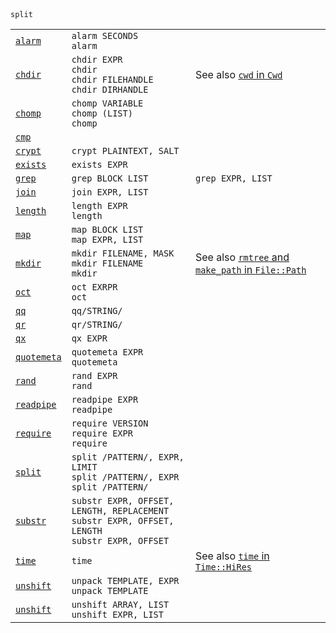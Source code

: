 <table>
  <tr>
    <td><code><a href='https://github.com/ReneNyffenegger/about-perl/blob/master/functions/alarm.pl'>alarm</a></code></td>
    <td><code>alarm SECONDS</code><br>
        <code>alarm</code>
  </tr>
  <tr>
    <td><code><a href='https://github.com/ReneNyffenegger/about-perl/blob/master/functions/chdir.pl'>chdir</a></code></td>
    <td><code>chdir EXPR</code><br>
        <code>chdir</code><br>
        <code>chdir FILEHANDLE</code><br>
        <code>chdir DIRHANDLE</code></td>
    <td>See also <a href='https://github.com/ReneNyffenegger/PerlModules/tree/master/Cwd'><code>cwd</code> in <code>Cwd</code></td>
  </tr>
  <tr>
    <td><code><a href='https://github.com/ReneNyffenegger/about-perl/blob/master/functions/chomp.pl'>chomp</a></code></td>
    <td><code>chomp VARIABLE</code><br>
        <code>chomp (LIST)</code><br>
        <code>chomp</code></td>
    <td></td>
  </tr>
  <tr>
    <td><code><a href='https://github.com/ReneNyffenegger/about-perl/blob/master/functions/cmp.pl'>cmp</a></code></td>
    <td></td>
    <td></td>
  </tr>
  <tr>
    <td><code><a href='https://github.com/ReneNyffenegger/about-perl/blob/master/functions/crypt.pl'>crypt</a></code></td>
    <td><code>crypt PLAINTEXT, SALT</code></td>
    <td></td>
  </tr>
  <tr>
    <td><code><a href='https://github.com/ReneNyffenegger/about-perl/blob/master/functions/exists.pl'>exists</a></code></td>
    <td><code>exists EXPR</code></td>
    <td></td>
  </tr>
  <tr>
    <td><code><a href='https://github.com/ReneNyffenegger/about-perl/blob/master/functions/grep.pl'>grep</a></code></td>
    <td><code>grep BLOCK LIST</code></td>
    <td><code>grep EXPR, LIST</code></td>
    <td></td>
  </tr>
  <tr>
    <td><code><a href='https://github.com/ReneNyffenegger/about-perl/blob/master/functions/join.pl'>join</a></code></td>
    <td><code>join EXPR, LIST</code></td>
    <td></td>
  </tr>
  <tr>
    <td><code><a href='https://github.com/ReneNyffenegger/about-perl/blob/master/functions/length.pl'>length</a></code></td>
    <td><code>length EXPR</code><br>
        <code>length</code></td>
    <td></td>
  </tr>
  <tr>
    <td><code><a href='https://github.com/ReneNyffenegger/about-perl/blob/master/functions/map.pl'>map</a></code></td>
    <td><code>map BLOCK LIST</code><br>
        <code>map EXPR, LIST</code></td>
    <td></td>
  </tr>
  <tr>
    <td><code><a href='https://github.com/ReneNyffenegger/about-perl/blob/master/functions/mkdir.pl'>mkdir</a></code></td>
    <td><code>mkdir FILENAME, MASK</code><br>
        <code>mkdir FILENAME</code><br>
        <code>mkdir</code></td>
    <td>See also <a href='https://github.com/ReneNyffenegger/PerlModules/tree/master/File/Path/script.pl'><code>rmtree</code> and <code>make_path</code> in <code>File::Path</code></td>
  </tr>
  <tr>
    <td><code><a href='https://github.com/ReneNyffenegger/about-perl/blob/master/functions/oct.pl'>oct</a></code></td>
    <td><code>oct EXRPR</code><br>
        <code>oct</code>
    <td></td>
  </tr>
  <tr>
    <td><code><a href='https://github.com/ReneNyffenegger/about-perl/blob/master/functions/qq.pl'>qq</a></code></td>
    <td><code>qq/STRING/</code>
    <td></td>
  </tr>
  <tr>
    <td><code><a href='https://github.com/ReneNyffenegger/about-perl/blob/master/functions/qr.pl'>qr</a></code></td>
    <td><code>qr/STRING/</code>
    <td></td>
  </tr>
  <tr>
    <td><code><a href='https://github.com/ReneNyffenegger/about-perl/blob/master/functions/qx.pl'>qx</a></code></td>
    <td><code>qx EXPR</code>
    <td></td>
  </tr>
  <tr>
    <td><code><a href='https://github.com/ReneNyffenegger/about-perl/blob/master/functions/quotemeta.pl'>quotemeta</a></code></td>
    <td><code>quotemeta EXPR</code><br>
        <code>quotemeta</code>
    <td></td>
  </tr>
  <tr>
    <td><code><a href='https://github.com/ReneNyffenegger/about-perl/blob/master/functions/rand.pl'>rand</a></code></td>
    <td><code>rand EXPR</code><br>
        <code>rand</code></td>
    <td></td>
  </tr>
  <tr>
    <td><code><a href='https://github.com/ReneNyffenegger/about-perl/blob/master/functions/readpipe.pl'>readpipe</a></code></td>
    <td><code>readpipe EXPR</code><br>
        <code>readpipe</code></td>
    <td></td>
  </tr>
  <tr>
    <td><code><a href='https://github.com/ReneNyffenegger/about-perl/blob/master/functions/require/require.pl'>require</a></code></td>
    <td><code>require VERSION</code><br>
        <code>require EXPR</code><br>
        <code>require</code></td>
    <td></td>
  </tr>
  <tr>
    <td><code><a href='https://github.com/ReneNyffenegger/about-perl/blob/master/functions/split.pl'>split</a></code></td>
    <td><code>split /PATTERN/, EXPR, LIMIT</code><br>
        <code>split /PATTERN/, EXPR</code><br>
        <code>split /PATTERN/</code></td>
        <code>split</code></td>
    <td></td>
  </tr>
  <tr>
    <td><code><a href='https://github.com/ReneNyffenegger/about-perl/blob/master/functions/substr.pl'>substr</a></code></td>
    <td><code>substr EXPR, OFFSET, LENGTH, REPLACEMENT</code><br>
        <code>substr EXPR, OFFSET, LENGTH</code><br>
        <code>substr EXPR, OFFSET</code></td>
    <td></td>
  </tr>
  <tr>
    <td><code><a href='https://github.com/ReneNyffenegger/about-perl/blob/master/functions/time.pl'>time</a></code></td>
    <td><code>time</code>
    <td>See also <a href='https://github.com/ReneNyffenegger/PerlModules/tree/master/Time/HiRes'><code>time</code> in <code>Time::HiRes</code></td>
  </tr>
  <tr>
    <td><code><a href='https://github.com/ReneNyffenegger/about-perl/blob/master/functions/unpack.pl'>unshift</a></code></td>
    <td><code>unpack TEMPLATE, EXPR</code><br>
        <code>unpack TEMPLATE</code></td>
    <td></td>
  </tr>
  <tr>
    <td><code><a href='https://github.com/ReneNyffenegger/about-perl/blob/master/functions/unshift.pl'>unshift</a></code></td>
    <td><code>unshift ARRAY, LIST</code><br>
        <code>unshift EXPR, LIST</code></td>
    <td></td>
  </tr>
</table>
